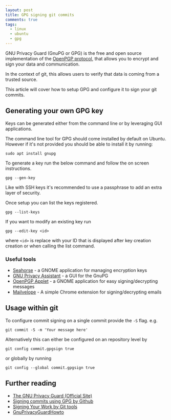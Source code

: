 ```yaml
---
layout: post
title: GPG signing git commits
comments: true
tags: 
  - linux
  - ubuntu
  - gpg
---
```


GNU Privacy Guard (GnuPG or GPG) is the free and open source implementation of the [OpenPGP protocol][3], that allows you to encrypt and sign your data and communication.

In the context of git, this allows users to verify that data is coming from a trusted source.

This article will cover how to setup GPG and configure it to sign your git commits.

## Generating your own GPG key

Keys can be generated either from the command line or by leveraging GUI applications.

The command line tool for GPG should come installed by default on Ubuntu. However if it's not provided you should be able to install it by running:

`sudo apt install gnupg`

To generate a key run the below command and follow the on screen instructions.

`gpg --gen-key`

Like with SSH keys it's recommended to use a passphrase to add an extra layer of security. 

Once setup you can list the keys registered.

`gpg --list-keys`

If you want to modify an existing key run

`gpg --edit-key <id>`

where `<id>` is replace with your ID that is displayed after key creation creation or when calling the list command.

### Useful tools

- [Seahorse][5] - a GNOME application for managing encryption keys
- [GNU Privacy Assistant][6] - a GUI for the GnuPG
- [OpenPGP Applet][7] - a GNOME application for easy signing/decrypting messages
- [Mailvelope][8] - A simple Chrome extension for signing/decrypting emails

## Usage within git

To configure commit signing on a single commit provide the `-S` flag. e.g.

`git commit -S -m 'Your message here'`

Alternatively this can either be configured on an repository level by

`git config commit.gpgsign true`

or globally by running

`git config --global commit.gpgsign true`

## Further reading

- [The GNU Privacy Guard (Official Site)][2]
- [Signing commits using GPG by Github][0]
- [Signing Your Work by Git tools][1]
- [GnuPrivacyGuardHowto][4]

[0]: https://help.github.com/articles/signing-commits-using-gpg/
[1]: https://git-scm.com/book/en/v2/Git-Tools-Signing-Your-Work
[2]: https://gnupg.org/
[3]: https://www.ietf.org/rfc/rfc4880.txt
[4]: https://help.ubuntu.com/community/GnuPrivacyGuardHowto
[5]: https://wiki.gnome.org/Apps/Seahorse/
[6]: https://www.gnupg.org/related_software/gpa/
[7]: https://openpgp-applet.alioth.debian.org/web/
[8]: https://chrome.google.com/webstore/detail/mailvelope/kajibbejlbohfaggdiogboambcijhkke?hl=en
